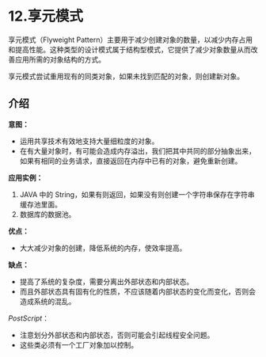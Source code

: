 # 12.享元模式

享元模式（Flyweight Pattern）主要用于减少创建对象的数量，以减少内存占用和提高性能。这种类型的设计模式属于结构型模式，它提供了减少对象数量从而改善应用所需的对象结构的方式。

享元模式尝试重用现有的同类对象，如果未找到匹配的对象，则创建新对象。

## 介绍

**意图：**

* 运用共享技术有效地支持大量细粒度的对象。
* 在有大量对象时，有可能会造成内存溢出，我们把其中共同的部分抽象出来，如果有相同的业务请求，直接返回在内存中已有的对象，避免重新创建。

**应用实例：**

1. JAVA 中的 String，如果有则返回，如果没有则创建一个字符串保存在字符串缓存池里面。 
2. 数据库的数据池。

**优点：**

* 大大减少对象的创建，降低系统的内存，使效率提高。

**缺点：**

* 提高了系统的复杂度，需要分离出外部状态和内部状态。
* 而且外部状态具有固有化的性质，不应该随着内部状态的变化而变化，否则会造成系统的混乱。

_PostScript_：

* 注意划分外部状态和内部状态，否则可能会引起线程安全问题。
* 这些类必须有一个工厂对象加以控制。
